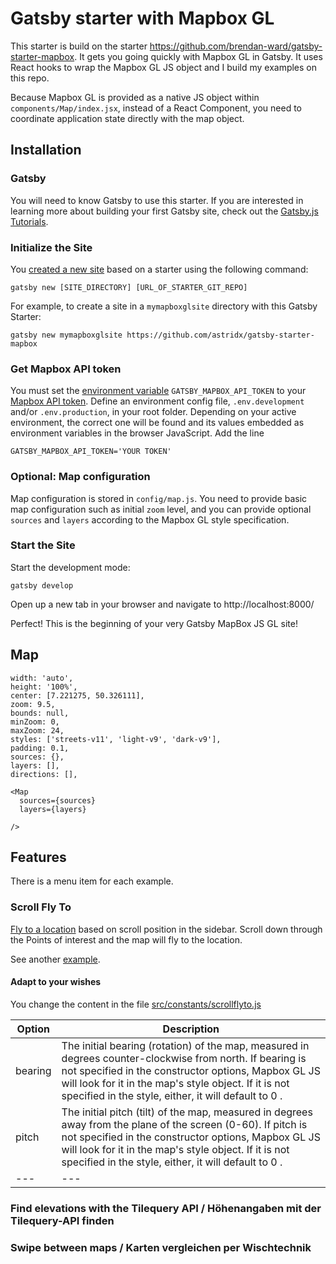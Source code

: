 # Gatsby starter with Mapbox GL

This starter is build on the starter https://github.com/brendan-ward/gatsby-starter-mapbox. It gets you going quickly with Mapbox GL in Gatsby. It uses React hooks to wrap the Mapbox GL JS object and I build my examples on this repo.

Because Mapbox GL is provided as a native JS object within `components/Map/index.jsx`, instead of a React Component, you need to coordinate application state directly with the map object.

## Installation

### Gatsby

You will need to know Gatsby to use this starter. If you are interested in learning more about building your first Gatsby site, check out the [Gatsby.js Tutorials](https://www.gatsbyjs.com/tutorial/).

### Initialize the Site

You [created a new site](https://www.gatsbyjs.com/tutorial/part-one/) based on a starter using the following command:

```
gatsby new [SITE_DIRECTORY] [URL_OF_STARTER_GIT_REPO]
```

For example, to create a site in a `mymapboxglsite` directory with this Gatsby Starter:

```
gatsby new mymapboxglsite https://github.com/astridx/gatsby-starter-mapbox
```

### Get Mapbox API token

You must set the [environment variable](https://www.gatsbyjs.com/docs/environment-variables/) `GATSBY_MAPBOX_API_TOKEN` to your [Mapbox API token](https://docs.mapbox.com/help/how-mapbox-works/access-tokens/). Define an environment config file, `.env.development` and/or `.env.production`, in your root folder. Depending on your active environment, the correct one will be found and its values embedded as environment variables in the browser JavaScript. Add the line 

```
GATSBY_MAPBOX_API_TOKEN='YOUR TOKEN'
```

### Optional: Map configuration

Map configuration is stored in `config/map.js`. You need to provide basic map configuration such as initial `zoom` level, and you can provide optional `sources` and `layers` according to the Mapbox GL style specification.

### Start the Site

Start the development mode:

```
gatsby develop
```

Open up a new tab in your browser and navigate to http://localhost:8000/

Perfect! This is the beginning of your very Gatsby MapBox JS GL site! 

## Map

```
width: 'auto',
height: '100%',
center: [7.221275, 50.326111],
zoom: 9.5,
bounds: null,
minZoom: 0,
maxZoom: 24,
styles: ['streets-v11', 'light-v9', 'dark-v9'],
padding: 0.1,
sources: {},
layers: [],
directions: [],
```

```
<Map 
  sources={sources} 
  layers={layers} 

/>
```
## Features

There is a menu item for each example.

### Scroll Fly To

[Fly to a location](https://astridx.github.io/mapboxexamples/examples/scroll-fly-to.html) based on scroll position in the sidebar. Scroll down through the Points of interest and the map will fly to the location. 

See another [example](https://docs.mapbox.com/mapbox-gl-js/example/scroll-fly-to/).

#### Adapt to your wishes

You change the content in the file [src/constants/scrollflyto.js](https://github.com/astridx/gatsby-starter-mapbox/blob/astridx/src/constants/scrollflyto.js)

Option | Description
--- | ---
bearing | The initial bearing (rotation) of the map, measured in degrees counter-clockwise from north. If bearing is not specified in the constructor options, Mapbox GL JS will look for it in the map's style object. If it is not specified in the style, either, it will default to 0 .
pitch | The initial pitch (tilt) of the map, measured in degrees away from the plane of the screen (0-60). If pitch is not specified in the constructor options, Mapbox GL JS will look for it in the map's style object. If it is not specified in the style, either, it will default to 0 .
--- | ---

### Find elevations with the Tilequery API / Höhenangaben mit der Tilequery-API finden




### Swipe between maps / Karten vergleichen per Wischtechnik





